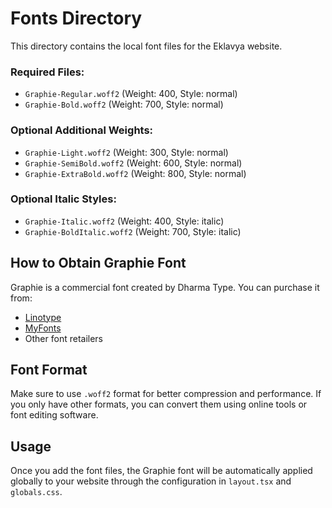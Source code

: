 # Fonts Directory

This directory contains the local font files for the Eklavya website.

### Required Files:
- `Graphie-Regular.woff2` (Weight: 400, Style: normal)
- `Graphie-Bold.woff2` (Weight: 700, Style: normal)

### Optional Additional Weights:
- `Graphie-Light.woff2` (Weight: 300, Style: normal)
- `Graphie-SemiBold.woff2` (Weight: 600, Style: normal)
- `Graphie-ExtraBold.woff2` (Weight: 800, Style: normal)

### Optional Italic Styles:
- `Graphie-Italic.woff2` (Weight: 400, Style: italic)
- `Graphie-BoldItalic.woff2` (Weight: 700, Style: italic)

## How to Obtain Graphie Font

Graphie is a commercial font created by Dharma Type. You can purchase it from:
- [Linotype](https://www.linotype.com/1358710/graphie-family.html)
- [MyFonts](https://www.myfonts.com/collections/graphie-font-dharma-type)
- Other font retailers

## Font Format

Make sure to use `.woff2` format for better compression and performance. If you only have other formats, you can convert them using online tools or font editing software.

## Usage

Once you add the font files, the Graphie font will be automatically applied globally to your website through the configuration in `layout.tsx` and `globals.css`. 
